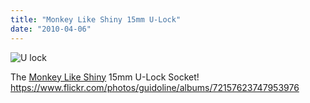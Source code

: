 ```yaml
---
title: "Monkey Like Shiny 15mm U-Lock"
date: "2010-04-06"
---
```


![](/uploads/ulock01.jpg "U lock")

The [Monkey Like Shiny](http://monkeylikeshiny.blogspot.com/) 15mm U-Lock Socket! <https://www.flickr.com/photos/guidoline/albums/72157623747953976>
